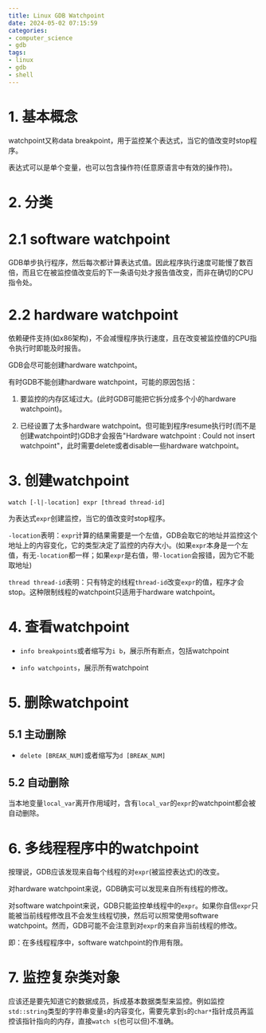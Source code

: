 ```yaml
---
title: Linux GDB Watchpoint
date: 2024-05-02 07:15:59
categories:
- computer_science
- gdb
tags:
- linux
- gdb
- shell
---
```


# 1. 基本概念

watchpoint又称data breakpoint，用于监控某个表达式，当它的值改变时stop程序。

表达式可以是单个变量，也可以包含操作符(任意原语言中有效的操作符)。

# 2. 分类

# 2.1 software watchpoint

GDB单步执行程序，然后每次都计算表达式值。因此程序执行速度可能慢了数百倍，而且它在被监控值改变后的下一条语句处才报告值改变，而非在确切的CPU指令处。

# 2.2 hardware watchpoint

依赖硬件支持(如x86架构)，不会减慢程序执行速度，且在改变被监控值的CPU指令执行时即能及时报告。

GDB会尽可能创建hardware watchpoint。

有时GDB不能创建hardware watchpoint，可能的原因包括：

1. 要监控的内存区域过大。(此时GDB可能把它拆分成多个小的hardware watchpoint)。

1. 已经设置了太多hardware watchpoint。但可能到程序resume执行时(而不是创建watchpoint时)GDB才会报告"Hardware watchpoint <num>: Could not insert watchpoint"，此时需要delete或者disable一些hardware watchpoint。

# 3. 创建watchpoint

```
watch [-l|-location] expr [thread thread-id]
```

为表达式`expr`创建监控，当它的值改变时stop程序。

`-location`表明：`expr`计算的结果需要是一个左值，GDB会取它的地址并监控这个地址上的内容变化，它的类型决定了监控的内存大小。(如果`expr`本身是一个左值，有无`-location`都一样；如果`expr`是右值，带`-location`会报错，因为它不能取地址)

`thread thread-id`表明：只有特定的线程`thread-id`改变`expr`的值，程序才会stop。这种限制线程的watchpoint只适用于hardware watchpoint。

# 4. 查看watchpoint

- `info breakpoints`或者缩写为`i b`，展示所有断点，包括watchpoint

- `info watchpoints`，展示所有watchpoint

# 5. 删除watchpoint

## 5.1 主动删除

- `delete [BREAK_NUM]`或者缩写为`d [BREAK_NUM]`

## 5.2 自动删除

当本地变量`local_var`离开作用域时，含有`local_var`的`expr`的watchpoint都会被自动删除。

# 6. 多线程程序中的watchpoint

按理说，GDB应该发现来自每个线程的对`expr`(被监控表达式)的改变。

对hardware watchpoint来说，GDB确实可以发现来自所有线程的修改。

对software watchpoint来说，GDB只能监控单线程中的`expr`。如果你自信`expr`只能被当前线程修改且不会发生线程切换，然后可以照常使用software watchpoint。然而，GDB可能不会注意到对`expr`的来自非当前线程的修改。

即：在多线程程序中，software watchpoint的作用有限。

# 7. 监控复杂类对象

应该还是要先知道它的数据成员，拆成基本数据类型来监控。例如监控`std::string`类型的字符串变量`s`的内容变化，需要先拿到`s`的`char*`指针成员再监控该指针指向的内存，直接`watch s`(也可以但)不准确。